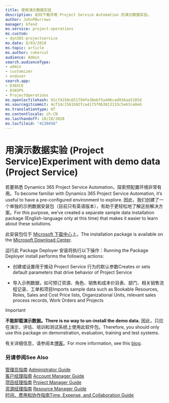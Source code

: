 ```yaml
---
title: 使用演示数据实验
description: 如何下载并用 Project Service Automation 的演示数据实验。
author: JohnPBurrows
manager: kfend
ms.service: project-operations
ms.custom:
- dyn365-projectservice
ms.date: 8/03/2018
ms.topic: article
ms.author: ruhercul
audience: Admin
search.audienceType:
- admin
- customizer
- enduser
search.app:
- D365CE
- D365PS
- ProjectOperations
ms.openlocfilehash: 91cf4150c651794fe38ebf5a406cad936aa5105d
ms.sourcegitcommit: 4cf1dc1561b92fca4175f0b3813133c5e63ce8e6
ms.translationtype: HT
ms.contentlocale: zh-CN
ms.lasthandoff: 10/28/2020
ms.locfileid: "4130458"
---
```

# <a name="experiment-with-demo-data-project-service"></a><span data-ttu-id="ce4b6-103">用演示数据实验 (Project Service)</span><span class="sxs-lookup"><span data-stu-id="ce4b6-103">Experiment with demo data (Project Service)</span></span>

<span data-ttu-id="ce4b6-104">若要熟悉 Dynamics 365 Project Service Automation，探索预配置环境非常有用。</span><span class="sxs-lookup"><span data-stu-id="ce4b6-104">To become familiar with Dynamics 365 Project Service Automation, it’s useful to have a pre-configured environment to explore.</span></span> <span data-ttu-id="ce4b6-105">因此，我们创建了一个单独的示例数据安装包（目前只有英语版本），有助于更轻松地了解这些解决方案。</span><span class="sxs-lookup"><span data-stu-id="ce4b6-105">For this purpose, we’ve created a separate sample data installation package (English-language only at this time) that makes it easier to learn about these solutions.</span></span> 

<span data-ttu-id="ce4b6-106">此安装包位于 [Microsoft 下载中心](https://go.microsoft.com/fwlink/?linkid=859966)上。</span><span class="sxs-lookup"><span data-stu-id="ce4b6-106">The installation package is available on the [Microsoft Download Center](https://go.microsoft.com/fwlink/?linkid=859966).</span></span>  

<span data-ttu-id="ce4b6-107">运行此 Package Deployer 安装将执行以下操作：</span><span class="sxs-lookup"><span data-stu-id="ce4b6-107">Running the Package Deployer install performs the following actions:</span></span> 
  
-   <span data-ttu-id="ce4b6-108">创建或设置用于推动 Project Service 行为的默认参数</span><span class="sxs-lookup"><span data-stu-id="ce4b6-108">Creates or sets default parameters that drive behavior of Project Service</span></span>  
  
-   <span data-ttu-id="ce4b6-109">导入示例数据，如可预订资源、角色、销售和成本价目表、部门、相关销售流程记录、工单和项目</span><span class="sxs-lookup"><span data-stu-id="ce4b6-109">Imports sample data such as Bookable Resources, Roles, Sales and Cost Price lists, Organizational Units, relevant sales process records, Work Orders and Projects</span></span>    
  
> [!IMPORTANT]
> <span data-ttu-id="ce4b6-110">**不能卸载演示数据。**</span><span class="sxs-lookup"><span data-stu-id="ce4b6-110">**There is no way to un-install the demo data.**</span></span> <span data-ttu-id="ce4b6-111">因此，只应在演示、评估、培训和测试系统上使用此软件包。</span><span class="sxs-lookup"><span data-stu-id="ce4b6-111">Therefore, you should only use this package on demonstration, evaluation, training and test systems.</span></span>

<span data-ttu-id="ce4b6-112">有关详细信息，请参阅本[博客](https://blogs.msdn.microsoft.com/crm/2017/10/24/microsoft-dynamics-365-for-field-service-and-project-service-automation-sample-data)。</span><span class="sxs-lookup"><span data-stu-id="ce4b6-112">For more information, see this [blog](https://blogs.msdn.microsoft.com/crm/2017/10/24/microsoft-dynamics-365-for-field-service-and-project-service-automation-sample-data).</span></span>





  
### <a name="see-also"></a><span data-ttu-id="ce4b6-113">另请参阅</span><span class="sxs-lookup"><span data-stu-id="ce4b6-113">See Also</span></span>  
 <span data-ttu-id="ce4b6-114">[管理员指南](../psa/admin-guide.md) </span><span class="sxs-lookup"><span data-stu-id="ce4b6-114">[Administrator Guide](../psa/admin-guide.md) </span></span>  
 <span data-ttu-id="ce4b6-115">[客户经理指南](../psa/account-manager-guide.md) </span><span class="sxs-lookup"><span data-stu-id="ce4b6-115">[Account Manager Guide](../psa/account-manager-guide.md) </span></span>  
 <span data-ttu-id="ce4b6-116">[项目经理指南](../psa/project-manager-guide.md) </span><span class="sxs-lookup"><span data-stu-id="ce4b6-116">[Project Manager Guide](../psa/project-manager-guide.md) </span></span>  
 <span data-ttu-id="ce4b6-117">[资源经理指南](../psa/resource-manager-guide.md) </span><span class="sxs-lookup"><span data-stu-id="ce4b6-117">[Resource Manager Guide](../psa/resource-manager-guide.md) </span></span>  
 [<span data-ttu-id="ce4b6-118">时间、费用和协作指南</span><span class="sxs-lookup"><span data-stu-id="ce4b6-118">Time, Expense, and Collaboration Guide</span></span>](../psa/time-expense-collaboration-guide.md)
